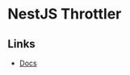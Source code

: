# NestJS Throttler

<!--
https://kongbytes.io/blog/nodejs-nestjs-security-check-list/
-->

## Links

- [Docs](https://docs.nestjs.com/security/rate-limiting)

